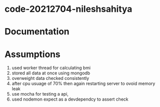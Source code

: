 # code-20212704-nileshsahitya

# Documentation

# Assumptions
  1. used worker thread for calculating bmi 
  2. stored all data at once using mongodb
  3. overweight data checked consistently 
  4. after cpu usuage of 70% then again restarting server to ovoid memory leak
  5. use mocha for testing a api, 
  6. used nodemon expect as a devdependcy to assert check

